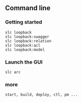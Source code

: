 ##  Command line
### Getting started
    slc loopback
    slc loopback:swagger
    slc loopback:relation
    slc loopback:acl
    slc loopback:model

### Launch the GUI    
    slc arc

### more
    start, build, deploy, ctl, pm ...